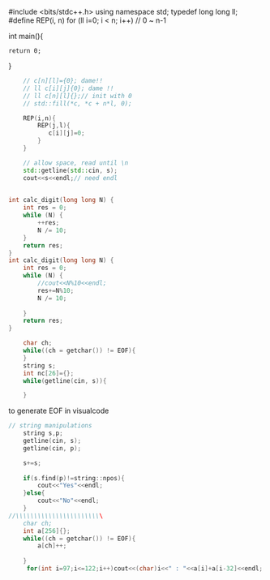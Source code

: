 #include <bits/stdc++.h>
using namespace std;
typedef long long ll;
#define REP(i, n) for (ll i=0; i < n; i++)  // 0 ~ n-1

int main(){


    return 0;
}

```cpp
    // c[n][l]={0}; dame!!
    // ll c[i][j]{0}; dame !!
    // ll c[n][l]{};// init with 0
    // std::fill(*c, *c + n*l, 0);

    REP(i,n){
        REP(j,l){
           c[i][j]=0;
        }
    }

    // allow space, read until \n
    std::getline(std::cin, s);
    cout<<s<<endl;// need endl

    
int calc_digit(long long N) {
    int res = 0;
    while (N) {
        ++res;
        N /= 10;
    }
    return res;
}
int calc_digit(long long N) {
    int res = 0;
    while (N) {
        //cout<<N%10<<endl;
        res+=N%10;
        N /= 10;
        
    }
    return res;
}

    char ch;
	while((ch = getchar()) != EOF){
	}
    string s;
    int nc[26]={};
    while(getline(cin, s)){

    }
```

<Enter><Ctrl-Z><Enter> to generate EOF in visualcode


```cpp  
// string manipulations
    string s,p;
    getline(cin, s);
    getline(cin, p);

    s+=s;
    
    if(s.find(p)!=string::npos){
        cout<<"Yes"<<endl;
    }else{
        cout<<"No"<<endl;
    }
//\\\\\\\\\\\\\\\\\\\\\\\\
    char ch;
    int a[256]{};
	while((ch = getchar()) != EOF){
        a[ch]++;
       
	}
     for(int i=97;i<=122;i++)cout<<(char)i<<" : "<<a[i]+a[i-32]<<endl;
    

```

